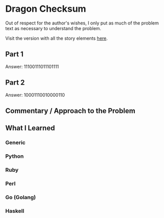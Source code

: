 # Dragon Checksum

Out of respect for the author's wishes, I only put as much of the problem text as necessary to understand the problem.

Visit the version with all the story elements [here](https://adventofcode.com/2016/day/16).

## Part 1
Answer: 11100111011101111
## Part 2
Answer: 10001110010000110
## Commentary / Approach to the Problem

## What I Learned

### Generic

### Python

### Ruby

### Perl

### Go (Golang)

### Haskell
